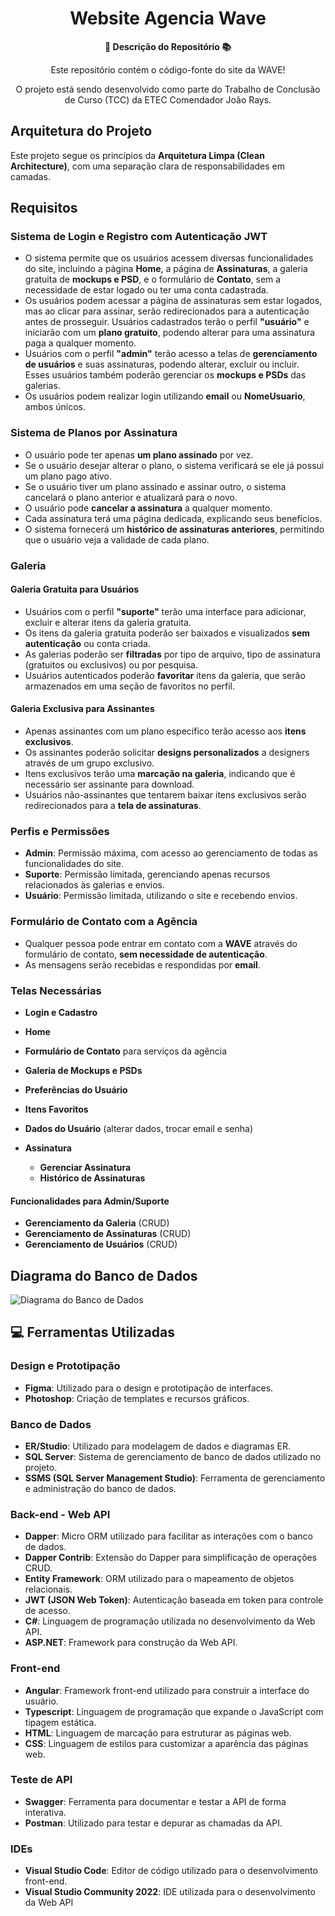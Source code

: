 <h1 align="center">Website Agencia Wave</h1>

<div align="center">
  <strong>🚀 Descrição do Repositório 📚</strong>
</div>

<div align="center">
  <p>Este repositório contém o código-fonte do site da WAVE!</p>
  <p>O projeto está sendo desenvolvido como parte do Trabalho de Conclusão de Curso (TCC) da ETEC Comendador João Rays.</p>
</div>

## Arquitetura do Projeto

Este projeto segue os princípios da **Arquitetura Limpa (Clean Architecture)**, com uma separação clara de responsabilidades em camadas.

## Requisitos
### Sistema de Login e Registro com Autenticação JWT

- O sistema permite que os usuários acessem diversas funcionalidades do site, incluindo a página **Home**, a página de **Assinaturas**, a galeria gratuita de **mockups e PSD**, e o formulário de **Contato**, sem a necessidade de estar logado ou ter uma conta cadastrada. 
- Os usuários podem acessar a página de assinaturas sem estar logados, mas ao clicar para assinar, serão redirecionados para a autenticação antes de prosseguir. Usuários cadastrados terão o perfil **"usuário"** e iniciarão com um **plano gratuito**, podendo alterar para uma assinatura paga a qualquer momento.
- Usuários com o perfil **"admin"** terão acesso a telas de **gerenciamento de usuários** e suas assinaturas, podendo alterar, excluir ou incluir. Esses usuários também poderão gerenciar os **mockups e PSDs** das galerias.
- Os usuários podem realizar login utilizando **email** ou **NomeUsuario**, ambos únicos.

### Sistema de Planos por Assinatura

- O usuário pode ter apenas **um plano assinado** por vez.
- Se o usuário desejar alterar o plano, o sistema verificará se ele já possui um plano pago ativo.
- Se o usuário tiver um plano assinado e assinar outro, o sistema cancelará o plano anterior e atualizará para o novo.
- O usuário pode **cancelar a assinatura** a qualquer momento.
- Cada assinatura terá uma página dedicada, explicando seus benefícios.
- O sistema fornecerá um **histórico de assinaturas anteriores**, permitindo que o usuário veja a validade de cada plano.

### Galeria

#### Galeria Gratuita para Usuários

- Usuários com o perfil **"suporte"** terão uma interface para adicionar, excluir e alterar itens da galeria gratuita.
- Os itens da galeria gratuita poderão ser baixados e visualizados **sem autenticação** ou conta criada.
- As galerias poderão ser **filtradas** por tipo de arquivo, tipo de assinatura (gratuitos ou exclusivos) ou por pesquisa.
- Usuários autenticados poderão **favoritar** itens da galeria, que serão armazenados em uma seção de favoritos no perfil.

#### Galeria Exclusiva para Assinantes

- Apenas assinantes com um plano específico terão acesso aos **itens exclusivos**.
- Os assinantes poderão solicitar **designs personalizados** a designers através de um grupo exclusivo.
- Itens exclusivos terão uma **marcação na galeria**, indicando que é necessário ser assinante para download.
- Usuários não-assinantes que tentarem baixar itens exclusivos serão redirecionados para a **tela de assinaturas**.

### Perfis e Permissões

- **Admin**: Permissão máxima, com acesso ao gerenciamento de todas as funcionalidades do site.
- **Suporte**: Permissão limitada, gerenciando apenas recursos relacionados às galerias e envios.
- **Usuário**: Permissão limitada, utilizando o site e recebendo envios.

### Formulário de Contato com a Agência

- Qualquer pessoa pode entrar em contato com a **WAVE** através do formulário de contato, **sem necessidade de autenticação**.
- As mensagens serão recebidas e respondidas por **email**.

### Telas Necessárias

- **Login e Cadastro**
- **Home**
- **Formulário de Contato** para serviços da agência
- **Galeria de Mockups e PSDs**

- **Preferências do Usuário**
- **Itens Favoritos**
- **Dados do Usuário** (alterar dados, trocar email e senha)
- **Assinatura**
  - **Gerenciar Assinatura**
  - **Histórico de Assinaturas**

#### Funcionalidades para Admin/Suporte

- **Gerenciamento da Galeria** (CRUD)
- **Gerenciamento de Assinaturas** (CRUD)
- **Gerenciamento de Usuários** (CRUD)

## Diagrama do Banco de Dados

![Diagrama do Banco de Dados](./database/diagrams/diagrama-db-wave.jpg)

## 💻 Ferramentas Utilizadas 

### Design e Prototipação
- **Figma**: Utilizado para o design e prototipação de interfaces.
- **Photoshop**: Criação de templates e recursos gráficos.

### Banco de Dados
- **ER/Studio**: Utilizado para modelagem de dados e diagramas ER.
- **SQL Server**: Sistema de gerenciamento de banco de dados utilizado no projeto.
- **SSMS (SQL Server Management Studio)**: Ferramenta de gerenciamento e administração do banco de dados.

### Back-end - Web API
- **Dapper**: Micro ORM utilizado para facilitar as interações com o banco de dados.
- **Dapper Contrib**: Extensão do Dapper para simplificação de operações CRUD.
- **Entity Framework**: ORM utilizado para o mapeamento de objetos relacionais.
- **JWT (JSON Web Token)**: Autenticação baseada em token para controle de acesso.
- **C#**: Linguagem de programação utilizada no desenvolvimento da Web API.
- **ASP.NET**: Framework para construção da Web API.

### Front-end
- **Angular**: Framework front-end utilizado para construir a interface do usuário.
- **Typescript**: Linguagem de programação que expande o JavaScript com tipagem estática.
- **HTML**: Linguagem de marcação para estruturar as páginas web.
- **CSS**: Linguagem de estilos para customizar a aparência das páginas web.

### Teste de API
- **Swagger**: Ferramenta para documentar e testar a API de forma interativa.
- **Postman**: Utilizado para testar e depurar as chamadas da API.

### IDEs
- **Visual Studio Code**: Editor de código utilizado para o desenvolvimento front-end.
- **Visual Studio Community 2022**: IDE utilizada para o desenvolvimento da Web API
